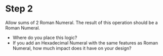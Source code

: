 # Step 2

Allow sums of 2 Roman Numeral. The result of this operation should be a Roman Numeral.

- Where do you place this logic?
- If you add an Hexadecimal Numeral with the same features as Roman Numeral, how much impact does it have on your design? 
